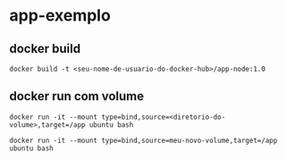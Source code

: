 # app-exemplo

## docker build

```
docker build -t <seu-nome-de-usuario-do-docker-hub>/app-node:1.0
```

## docker run com volume

```
docker run -it --mount type=bind,source=<diretorio-do-volume>,target=/app ubuntu bash
```

```
docker run -it --mount type=bind,source=meu-novo-volume,target=/app ubuntu bash
```